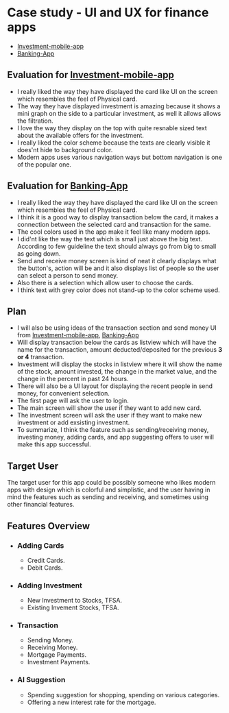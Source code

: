 # Case study - UI and UX for finance apps

- [Investment-mobile-app](https://dribbble.com/shots/19686568-Investment-mobile-app)
- [Banking-App](https://dribbble.com/shots/21113553-Banking-App)

## Evaluation for [Investment-mobile-app](https://dribbble.com/shots/19686568-Investment-mobile-app)
- I really liked the way they have displayed the card like UI on the screen which resembles the feel of Physical card.
- The way they have displayed investment is amazing because it shows a mini graph on the side to a particular investment, as well it allows allows the filtration.
- I love the way they display on the top with quite resnable sized text about the available offers for the investment.
- I really liked the color scheme because the texts are clearly visible it does'nt hide to background color.
- Modern apps uses various navigation ways but bottom navigation is one of the popular one.

## Evaluation for [Banking-App](https://dribbble.com/shots/21113553-Banking-App)
- I really liked the way they have displayed the card like UI on the screen which resembles the feel of Physical card.
- I think it is a good way to display transaction below the card, it makes a connection between the selected card and transaction for the same.
- The cool colors used in the app make it feel like many modern apps.
- I did'nt like the way the text which is small just above the big text. According to few guideline the text should always go from big to small as going down.
- Send and receive money screen is kind of neat it clearly displays what the button's, action will be and it also displays list of people so the user can select a person to send money.
- Also there is a selection which allow user to choose the cards.
- I think text with grey color does not stand-up to the color scheme used.

## Plan
- I will also be using ideas of the transaction section and send money UI from [Investment-mobile-app](https://dribbble.com/shots/19686568-Investment-mobile-app), [Banking-App](https://dribbble.com/shots/21113553-Banking-App)
- Will display transaction below the cards as listview which will have the name for the transaction, amount deducted/deposited for the previous **3 or 4** transaction.
- Investment will display the stocks in listview where it will show the name of the stock, amount invested, the change in the market value, and the change in the percent in past 24 hours.
- There will also be a UI layout for displaying the recent people in send money, for convenient selection.
- The first page will ask the user to login.
- The main screen will show the user if they want to add new card.
- The investment screen will ask the user if they want to make new investment or add exsisting investment.
- To summarize, I think the feature such as sending/receiving money, investing money, adding cards, and app suggesting offers to user will make this app successful.

## Target User
The target user for this app could be possibly someone who likes modern apps with design which is colorful and simplistic, and the user having in mind the features such as sending and receiving, and sometimes using other financial features.

## Features Overview
- ### Adding Cards
  - Credit Cards.
  - Debit Cards.
- ### Adding Investment
  - New Investment to Stocks, TFSA.
  - Existing Invement Stocks, TFSA.
- ### Transaction
  - Sending Money.
  - Receiving Money.
  - Mortgage Payments.
  - Investment Payments.
- ### AI Suggestion
  - Spending suggestion for shopping, spending on various categories.
  - Offering a new interest rate for the mortgage.
